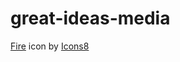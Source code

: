 # great-ideas-media

<a target="_blank" href="https://icons8.com/icon/SlYdFpcrnuff/fire">Fire</a> icon by <a target="_blank" href="https://icons8.com">Icons8</a>